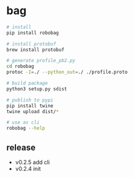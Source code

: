 # bag

```bash
# install
pip install robobag

# install protobuf
brew install protobuf

# generate profile_pb2.py
cd robobag
protoc -I=./ --python_out=./ ./profile.proto

# build package
python3 setup.py sdist

# publish to pypi
pip install twine
twine upload dist/*

# use as cli
robobag --help
```

## release

- v0.2.5 add cli
- v0.2.4 init